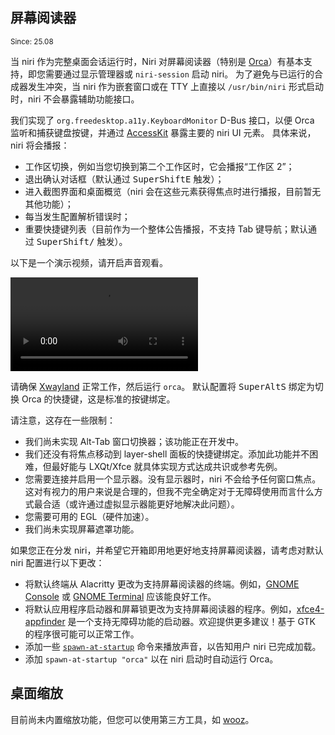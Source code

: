 ## 屏幕阅读器

<sup>Since: 25.08</sup>

当 niri 作为完整桌面会话运行时，Niri 对屏幕阅读器（特别是 [Orca](https://orca.gnome.org)）有基本支持，即您需要通过显示管理器或 `niri-session` 启动 niri。
为了避免与已运行的合成器发生冲突，当 niri 作为嵌套窗口或在 TTY 上直接以 `/usr/bin/niri` 形式启动时，niri 不会暴露辅助功能接口。

我们实现了 `org.freedesktop.a11y.KeyboardMonitor` D-Bus 接口，以便 Orca 监听和捕获键盘按键，并通过 [AccessKit](https://accesskit.dev) 暴露主要的 niri UI 元素。
具体来说，niri 将会播报：

- 工作区切换，例如当您切换到第二个工作区时，它会播报“工作区 2”；
- 退出确认对话框（默认通过 <kbd>Super</kbd><kbd>Shift</kbd><kbd>E</kbd> 触发）；
- 进入截图界面和桌面概览（niri 会在这些元素获得焦点时进行播报，目前暂无其他功能）；
- 每当发生配置解析错误时；
- 重要快捷键列表（目前作为一个整体公告播报，不支持 Tab 键导航；默认通过 <kbd>Super</kbd><kbd>Shift</kbd><kbd>/</kbd> 触发）。

以下是一个演示视频，请开启声音观看。

<video controls src="https://github.com/user-attachments/assets/afceba6f-79f1-47ec-b859-a0fcb7f8eae3">

https://github.com/user-attachments/assets/afceba6f-79f1-47ec-b859-a0fcb7f8eae3

</video>

请确保 [Xwayland](./Xwayland.md) 正常工作，然后运行 `orca`。
默认配置将 <kbd>Super</kbd><kbd>Alt</kbd><kbd>S</kbd> 绑定为切换 Orca 的快捷键，这是标准的按键绑定。

请注意，这存在一些限制：

- 我们尚未实现 Alt-Tab 窗口切换器；该功能正在开发中。
- 我们还没有将焦点移动到 layer-shell 面板的快捷键绑定。添加此功能并不困难，但最好能与 LXQt/Xfce 就具体实现方式达成共识或参考先例。
- 您需要连接并启用一个显示器。没有显示器时，niri 不会给予任何窗口焦点。这对有视力的用户来说是合理的，但我不完全确定对于无障碍使用而言什么方式最合适（或许通过虚拟显示器能更好地解决此问题）。
- 您需要可用的 EGL（硬件加速）。
- 我们尚未实现屏幕遮罩功能。

如果您正在分发 niri，并希望它开箱即用地更好地支持屏幕阅读器，请考虑对默认 niri 配置进行以下更改：

- 将默认终端从 Alacritty 更改为支持屏幕阅读器的终端。例如，[GNOME Console](https://gitlab.gnome.org/GNOME/console) 或 [GNOME Terminal](https://gitlab.gnome.org/GNOME/gnome-terminal) 应该能良好工作。
- 将默认应用程序启动器和屏幕锁更改为支持屏幕阅读器的程序。例如，[xfce4-appfinder](https://docs.xfce.org/xfce/xfce4-appfinder/start) 是一个支持无障碍功能的启动器。欢迎提供更多建议！基于 GTK 的程序很可能可以正常工作。
- 添加一些 [`spawn-at-startup`](./Configuration:-Miscellaneous.md#spawn-at-startup) 命令来播放声音，以告知用户 niri 已完成加载。
- 添加 `spawn-at-startup "orca"` 以在 niri 启动时自动运行 Orca。

## 桌面缩放

目前尚未内置缩放功能，但您可以使用第三方工具，如 [wooz](https://github.com/negrel/wooz)。
